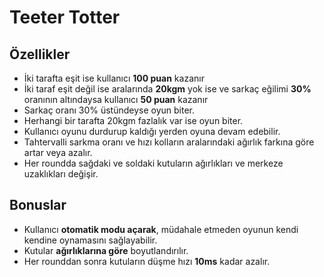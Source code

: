 # Teeter Totter

## Özellikler
- İki tarafta eşit ise kullanıcı **100 puan** kazanır
- İki taraf eşit değil ise aralarında **20kgm** yok ise ve sarkaç eğilimi **30%** oranının altındaysa kullanıcı **50 puan** kazanır
- Sarkaç oranı 30% üstündeyse oyun biter.
- Herhangi bir tarafta 20kgm fazlalık var ise oyun biter.
- Kullanıcı oyunu durdurup kaldığı yerden oyuna devam edebilir.
- Tahtervalli sarkma oranı ve hızı kolların aralarındaki ağırlık farkına göre artar veya azalır.
- Her roundda sağdaki ve soldaki kutuların ağırlıkları ve merkeze uzaklıkları değişir.

## Bonuslar
- Kullanıcı **otomatik modu açarak**, müdahale etmeden oyunun kendi kendine oynamasını sağlayabilir.
- Kutular **ağırlıklarına göre** boyutlandırılır.
- Her rounddan sonra kutuların düşme hızı **10ms** kadar azalır.
